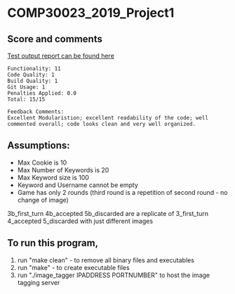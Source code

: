 # COMP30023_2019_Project1

## Score and comments 
[Test output report can be found here](https://github.com/jeremytee97/COMP30023_2019_Project1/blob/master/test_output_report.txt)
```
Functionality: 11     
Code Quality: 1     
Build Quality: 1     
Git Usage: 1     
Penalties Applied: 0.0   
Total: 15/15

Feedback Comments:
Excellent Modularistion; excellent readability of the code; well commented overall; code looks clean and very well organized.
```

## Assumptions:


*  Max Cookie is 10
*  Max Number of Keywords is 20
*  Max Keyword size is 100
*  Keyword and Username cannot be empty
*  Game has only 2 rounds (third round is a repetition of second round - no change of image)

3b_first_turn 4b_accepted 5b_discarded are a replicate of 3_first_turn 4_accepted 5_discarded with just different images

## To run this program, 


1.  run "make clean" - to remove all binary files and executables
2.  run "make" - to create executable files
3.  run "./image_tagger IPADDRESS PORTNUMBER"  to host the image tagging server
